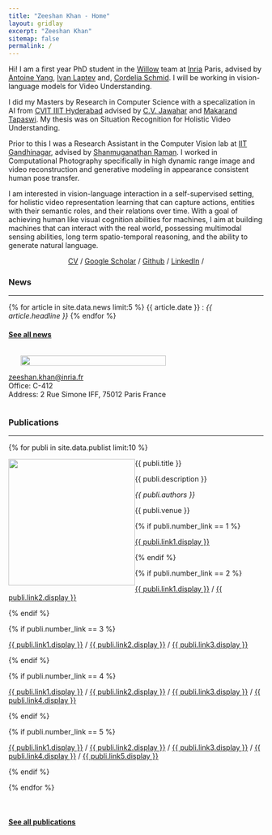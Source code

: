 ```yaml
---
title: "Zeeshan Khan - Home"
layout: gridlay
excerpt: "Zeeshan Khan"
sitemap: false
permalink: /
---
```


<div class="container-fluid">

<div class="row">

<div class="col-sm-8">

Hi! I am a first year PhD student in the <a href="http://www.di.ens.fr/willow">Willow</a> team at <a href="https://www.inria.fr/fr">Inria</a> Paris, advised by <a href="https://antoyang.github.io">Antoine Yang</a>, <a href="https://www.di.ens.fr/~laptev/">Ivan Laptev</a> and, <a href="https://www.di.ens.fr/willow/people_webpages/cordelia/">Cordelia Schmid</a>. I will be working in vision-language models for Video Understanding. 

I did my Masters by Research in Computer Science with a specalization in AI from <a href="http://cvit.iiit.ac.in">CVIT IIIT Hyderabad</a> advised by <a href="https://faculty.iiit.ac.in/~jawahar/index.html">C.V. Jawahar</a> and <a href="https://makarandtapaswi.github.io">Makarand Tapaswi</a>. My thesis was on Situation Recognition for Holistic Video Understanding.

Prior to this I was a Research Assistant in the Computer Vision lab at <a href="https://iitgn.ac.in">IIT Gandhinagar</a>, advised by <a href="https://people.iitgn.ac.in/~shanmuga/"> Shanmuganathan Raman</a>. I worked in Computational Photography specifically in high dynamic range image and video reconstruction and generative modeling in appearance consistent human pose transfer.  

I am interested in vision-language interaction in a self-supervised setting, for holistic video representation learning that can capture actions, entities with their semantic roles, and their relations over time. With a goal of achieving human like visual cognition abilities for machines, I aim at building machines that can interact with the real world, possessing multimodal sensing abilities, long term spatio-temporal reasoning, and the ability to generate natural language.

<p align="center">
  <a href="./docs/Zeeshan_cv_2022.pdf">CV</a> /
  <a href="https://scholar.google.com/citations?user=uvhBVYoAAAAJ&hl=en">Google Scholar</a> /
  <a href="https://github.com/zeeshank95">Github</a> /
  <a href="https://www.linkedin.com/in/khan-zeeshan-606-">LinkedIn</a> /
</p>

### News
****
{% for article in site.data.news limit:5 %}
{{ article.date }} :
<em>{{ article.headline }}</em>
{% endfor %}
#### <a href="{{ site.url }}{{ site.baseurl }}/allnews.html">See all news</a>

</div>

<div class="col-sm-4" style="display:table-cell; vertical-align:middle; text-align:left">

  <ul style="overflow: hidden">
  <img src="{{ site.url }}{{ site.baseurl }}/images/profile_pic.jpeg" class="img-responsive" width="100%" />
  </ul>

  <!-- <br clear="all" /> -->

  <A HREF="mailto:zeeshan.khan@inria.fr">zeeshan.khan@inria.fr</A> <br>
  Office: C-412<br>
  Address: 2 Rue Simone IFF, 75012 Paris France<br>


</div>

</div>
</div>

<div class="col-sm-12">

### Publications
****

{% for publi in site.data.publist limit:10 %}

<div class="col-sm-11 clearfix">
 <div class="well">
 <pubtit>{{ publi.title }}</pubtit>

 <img src="{{ site.url }}{{ site.baseurl }}/images/pubpic/{{ publi.image }}" class="img-responsive" width="250px" style="float: left" />

 <p>{{ publi.description }}</p>

 <p><em>{{ publi.authors }}</em></p>

 <p>{{ publi.venue }}</p>

 {% if publi.number_link == 1 %}
 <p><a href="{{ publi.link1.url }}">{{ publi.link1.display }}</a></p>
 {% endif %}

 {% if publi.number_link == 2 %}
 <p><a href="{{ publi.link1.url }}">{{ publi.link1.display }}</a>
 /
 <a href="{{ publi.link2.url }}">{{ publi.link2.display }}</a></p>
 {% endif %}

 {% if publi.number_link == 3 %}
 <p><a href="{{ publi.link1.url }}">{{ publi.link1.display }}</a>
 /
 <a href="{{ publi.link2.url }}">{{ publi.link2.display }}</a>
 /
 <a href="{{ publi.link3.url }}">{{ publi.link3.display }}</a></p>
 {% endif %}

 {% if publi.number_link == 4 %}
 <p><a href="{{ publi.link1.url }}">{{ publi.link1.display }}</a>
 /
 <a href="{{ publi.link2.url }}">{{ publi.link2.display }}</a>
 /
 <a href="{{ publi.link3.url }}">{{ publi.link3.display }}</a>
 /
 <a href="{{ publi.link4.url }}">{{ publi.link4.display }}</a></p>
 {% endif %}

 {% if publi.number_link == 5 %}
 <p><a href="{{ publi.link1.url }}">{{ publi.link1.display }}</a>
 /
 <a href="{{ publi.link2.url }}">{{ publi.link2.display }}</a>
 /
 <a href="{{ publi.link3.url }}">{{ publi.link3.display }}</a>
 /
 <a href="{{ publi.link4.url }}">{{ publi.link4.display }}</a>
 /
 <a href="{{ publi.link5.url }}">{{ publi.link5.display }}</a></p>
 {% endif %}

 </div>
</div>

{% endfor %}

<br clear="all"/>

#### <a href="{{ site.url }}{{ site.baseurl }}/publications">See all publications</a>

</div>


